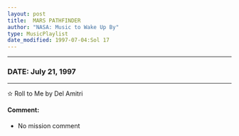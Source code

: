 ```yaml
---
layout: post
title:  MARS PATHFINDER
author: "NASA: Music to Wake Up By"
type: MusicPlaylist
date_modified: 1997-07-04:Sol 17
---
```


----
### DATE: July 21, 1997
----
✫ Roll to Me by Del Amitri

#### Comment:
* No mission comment
